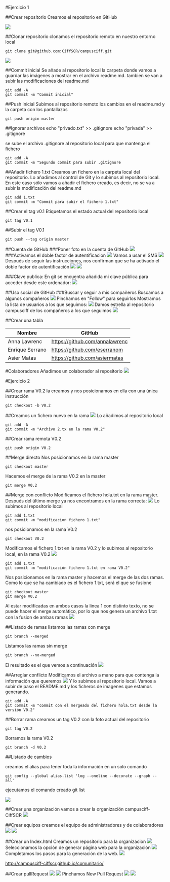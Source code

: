 #Ejercicio 1

##Crear repositorio
Creamos el repositorio en GitHub

![](imagenes%20git/creacionRepositorio.png)

##Clonar repositorio
clonamos el repositorio remoto en nuestro entorno local

    git clone git@github.com:CiffSCR/campusciff.git 

![](imagenes%20git/clonacionRepositorio.png)

##Commit inicial
Se añade al repositorio local la carpeta donde vamos a guardar las imágenes a
mostrar en el archivo readme.md. tambien se van a subir las modificaciones del
readme.md

    git add -A
    git commit -m "Commit inicial"

##Push inicial
Subimos al repositorio remoto los cambios en el readme.md y la carpeta con los pantallazos

    git push origin master

##Ignorar archivos
    echo "privado.txt" >> .gitignore
    echo "privada" >> .gitignore

se sube el archivo .gitignore al repositorio local para que mantenga el fichero

    git add -A
    git commit -m "Segundo commit para subir .gitignore
   
##Añadir fichero 1.txt
Creamos un fichero en la carpeta local del repositorio. Lo añadimos al control de Git y lo subimos al repositorio local.  En este caso sólo vamos a añadir el fichero creado, es decir, no se va a subir la modificación del readme.md

    git add 1.txt
    git commit -m "Commit para subir el fichero 1.txt"

##Crear el tag v0.1
Etiquetamos el estado actual del repositorio local
    
    git tag V0.1

##Subir el tag V0.1

    git push --tag origin master

##Cuenta de GitHub
###Poner foto en la cuenta de GitHub
![](imagenes%20git/FotoPerfil.png)
###Activamos el doble factor de autentificacion
![](imagenes%20git/DobleFactorOFF.png)
Vamos a usar el SMS
![](imagenes%20git/UsarSMS.png)
Después de seguir las instrucciones, nos confirman que se ha activado el doble factor de autentificación
![](imagenes%20git/ConfAct.png)
![](imagenes%20git/DobleFactorON.png)

###Clave publica:
En git se encuentra añadida mi clave pública para acceder desde este ordenador:
![](imagenes%20git/PublicKey.png)

##Uso social de GitHub
###Buscar y seguir a mis compañeros
Buscamos a algunos compañeros
![](imagenes%20git/BuscarUser.png)
Pinchamos en "Follow" para seguirlos
Mostramos la lista de usuarios a los que seguimos:
![](imagenes%20git/Followed.png)
Damos estrella al repositorio campusciff de los compañeros a los que seguimos
![](imagenes%20git/Star.png)

##Crear una tabla

| Nombre    | GitHub   |
| --------- |--------- |
| Anna Lawrenc | <https://github.com/annalawrenc> |
| Enrique Serrano | <https://github.com/eserranom> |
| Asier Matas | <https://github.com/asiermatas> |

#Colaboradores
Añadimos un colaborador al repositorio
![](imagenes%20git/AddColaborador.png)


#Ejercicio 2

##Crear rama V0.2
la creamos y nos posicionamos en ella con una única instrucción

    git checkout -b V0.2

##Creamos un fichero nuevo en la rama
![](imagenes%20git/ficheroNuevo_V02.png)
Lo añadimos al repositorio local

    git add -A
    git commit -m "Archivo 2.tx en la rama V0.2"
    

##Crear rama remota V0.2

    git push origin V0.2

##Merge directo
Nos posicionamos en la rama master

    git checkout master
    
Hacemos el merge de la rama V0.2 en la master

    git merge V0.2
    
##Merge con conflicto
Modificamos el fichero hola.txt en la rama master. Después del último merge ya nos encontramos en la rama correcta:
![](imagenes%20git/Hola.png)
Lo subimos al repositorio local

    git add 1.txt
    git commit -m "modificacion fichero 1.txt"
    
nos posicionamos en la rama V0.2

    git checkout V0.2
    
Modificamos el fichero 1.txt en la rama V0.2 y lo subimos al repositorio local, en la rama V0.2
![](imagenes%20git/Adios.png)
    
    git add 1.txt
    git commit -m "modificación fichero 1.txt en rama V0.2"
    
Nos posicionamos en la rama master y hacemos el merge de las dos ramas. Como lo que se ha cambiado es el fichero 1.txt, será el que se fusione

    git checkout master
    git merge V0.2

Al estar modificadas en ambos casos la linea 1 con distinto texto, no se  puede hacer el merge automático, por lo que nos genera un archivo 1.txt con la fusion de ambas ramas
![](imagenes%20git/Conflicto.png)

##Listado de ramas
listamos las ramas con merge

    git branch --merged
    
Listamos las ramas sin merge

    git branch --no-merged
    
El resultado es el que vemos a continuación
![](imagenes%20git/ListRamas.png)

##Arreglar conflicto
Modificamos el archivo a mano para que contenga la información que queremos
![](imagenes%20git/CommitSolved.png)
Y lo subimos al repositorio local. Vamos a subir de paso el README.md y los ficheros de imagenes que estamos generando.

    git add -A
    git commit -m "commit con el mergeado del fichero hola.txt desde la versión V0.2"

##Borrar rama
creamos un tag V0.2 con la foto actual del repositorio

    git tag V0.2
    
Borramos la rama V0.2

    git branch -d V0.2
    
##Listado de cambios

creamos el alias para tener toda la información en un solo comando

    git config --global alias.list 'log --oneline --decorate --graph --all'
    
ejecutamos el comando creado
    git list
    
![](imagenes%20git/Listado.png)

##Crear una organización
vamos a crear la organización campusciff-CiffSCR 
![](imagenes%20git/Organizacion.png)

##Crear equipos
creamos el equipo de administradores y de colaboradores
![](imagenes%20git/Administradores.png)
![](imagenes%20git/Colaboradores.png)

##Crear un Index.html
Creamos un repositorio para la organizacion
![](imagenes%20git/Comunitario.png)
Seleccionamos la opción de generar página web para la organización
![](imagenes%20git/Index.png)
Completamos los pasos para la generación de la web.
![](imagenes%20git/IndexFinal.png)

<http://campusciff-ciffscr.github.io/comunitario/>

##Crear pullRequest
![](imagenes%20git/Fork.png)
![](imagenes%20git/PullRequest1.png)
Pinchamos New Pull Request
![](imagenes%20git/PullRequest2.png)
![](imagenes%20git/PullRequest3.png)

